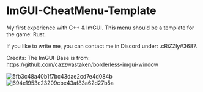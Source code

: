 # ImGUI-CheatMenu-Template
My first experience with C++ & ImGUI.
This menu should be a template for the game: Rust.

If you like to write me, you can contact me in Discord under: .cRiZZly#3687.

Credits:
The ImGUI-Base is from:
https://github.com/cazzwastaken/borderless-imgui-window


![5fb3c48a40b1f7bc43dae2cd7e4d084b](https://user-images.githubusercontent.com/91555896/224124333-cf584931-76cf-4bfa-b0a1-0960642fed21.png)
![694e1953c23209cbe43af83a62d27b5a](https://user-images.githubusercontent.com/91555896/224124338-23bed768-a1e5-46af-83f3-4478efe5e155.png)
